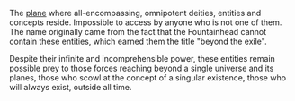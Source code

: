 The [plane](Planes%20insanity.canvas) where all-encompassing, omnipotent deities, entities and concepts reside. Impossible to access by anyone who is not one of them. 
The name originally came from the fact that the Fountainhead cannot contain these entities, which earned them the title "beyond the exile".

Despite their infinite and incomprehensible power, these entities remain possible prey to those forces reaching beyond a single universe and its planes, those who scowl at the concept of a singular existence, those who will always exist, outside all time. 